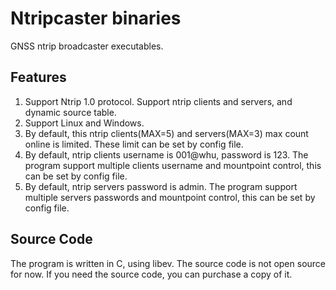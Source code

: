 # Ntripcaster binaries
GNSS ntrip broadcaster executables.

## Features
1. Support Ntrip 1.0 protocol. Support ntrip clients and servers, and dynamic source table.
2. Support Linux and Windows.
3. By default, this ntrip clients(MAX=5) and servers(MAX=3) max count online is limited. These limit can be set by config file.
4. By default, ntrip clients username is 001@whu, password is 123. The program support multiple clients username and mountpoint control, this can be set by config file.
5. By default, ntrip servers password is admin. The program support multiple servers passwords and mountpoint control, this can be set by config file.

## Source Code
The program is written in C, using libev. The source code is not open source for now.
If you need the source code, you can purchase a copy of it. 
